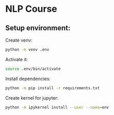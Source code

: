# NLP Course

## Setup environment:

Create venv:
```bash
python -m venv .env
```

Activate it:
```bash
source .env/bin/activate
```

Install dependencies:
```bash
python -m pip install -r requirements.txt
```

Create kernel for jupyter:
```bash
python -m ipykernel install --user --name=env
```

